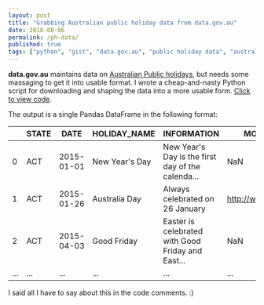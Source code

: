 ```yaml
---
layout: post
title: "Grabbing Australian public holiday data from data.gov.au"
date: 2018-08-06
permalink: /ph-data/
published: true
tags: ["python", "gist", "data.gov.au", "public holiday data", "australia", ]
---
```


**data.gov.au** maintains data on [Australian Public holidays](https://data.gov.au/dataset/australian-holidays-machine-readable-dataset), but needs some massaging to get it into usable format. I wrote a cheap-and-nasty Python script for downloading and shaping the data into a more usable form. [Click to view code](https://gist.github.com/smcateer/8930c8f4fcb96830e5e51345352df776).

The output is a single Pandas DataFrame in the following format:

| | STATE | DATE | HOLIDAY_NAME | INFORMATION | MORE_INFORMATION |
| --- | --- | --- | --- | --- | --- |
| 0 | ACT | 2015-01-01 | New Year's Day | New Year's Day is the first day of the calenda... | NaN |
| 1 | ACT | 2015-01-26 | Australia Day | Always celebrated on 26 January | http://www.australiaday.org.au/ |
| 2 | ACT | 2015-04-03 | Good Friday | Easter is celebrated with Good Friday and East... | NaN |
| ... | ... | ... | ... | ... | ... |

I said all I have to say about this in the code comments. :)
